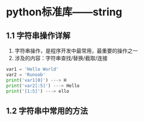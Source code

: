 # python标准库——string

## 1.1 字符串操作详解
1. 字符串操作，是程序开发中最常用，最重要的操作之一
2. 涉及的内容：字符串查找/替换/截取/连接

```python
var1 = 'Hello World'
var2 = 'Runoob'
print('var1[0]') ---> H
print('var2[:5]') ---> Hello
print('[1:5]') ---> ello
```

## 1.2 字符串中常用的方法

```python


```
